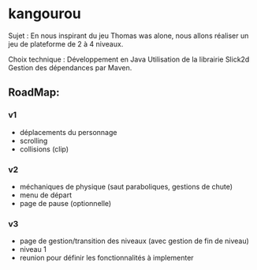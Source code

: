 # kangourou

Sujet :
En nous inspirant du jeu Thomas was alone, nous allons réaliser un jeu de plateforme de 2 à 4 niveaux.

Choix technique :
Développement en Java
Utilisation de la librairie Slick2d
Gestion des dépendances par Maven.

## RoadMap:

### v1

- déplacements du personnage
- scrolling
- collisions (clip)

### v2
- méchaniques de physique (saut paraboliques, gestions de chute)
- menu de départ
- page de pause (optionnelle)

### v3
- page de gestion/transition des niveaux (avec gestion de fin de niveau)
- niveau 1 
- reunion pour définir les fonctionnalités à implementer
